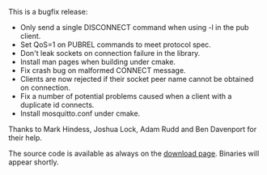 <!--
.. title: Version 0.9.2 released
.. slug: version-0-9-2-released
.. date: 2011-02-10 00:28:23
.. tags: Releases
.. category:
.. link:
.. description:
.. type: text
-->

This is a bugfix release:

* Only send a single DISCONNECT command when using -l in the pub client.
* Set QoS=1 on PUBREL commands to meet protocol spec.
* Don't leak sockets on connection failure in the library.
* Install man pages when building under cmake.
* Fix crash bug on malformed CONNECT message.
* Clients are now rejected if their socket peer name cannot be obtained on
  connection.
* Fix a number of potential problems caused when a client with a duplicate id
  connects.
* Install mosquitto.conf under cmake.

Thanks to Mark Hindess, Joshua Lock, Adam Rudd and Ben Davenport for their
help.

The source code is available as always on the [download page]. Binaries will
appear shortly.

[download page]: /download
